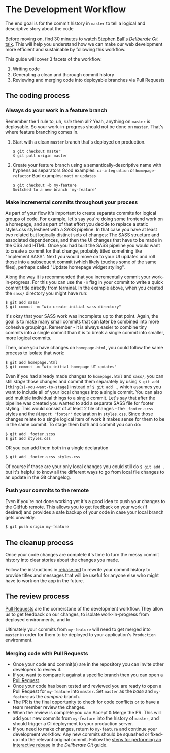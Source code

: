 # The Development Workflow

The end goal is for the commit history in `master` to tell a logical and descriptive story about the code

Before moving on, find 30 minutes to [watch Stephen Ball's _Deliberate Git_ talk](https://vimeo.com/72762735). This will help you understand how we can make our web development more efficient and sustainable by following this workflow.

This guide will cover 3 facets of the workflow:

1. Writing code
2. Generating a clean and thorough commit history
3. Reviewing and merging code into deployable branches via Pull Requests

## The coding process

### Always do your work in a feature branch

Remember the 1 rule to, uh, _rule_ them all? Yeah, anything on `master` is deployable. So your work-in-progress should not be done on `master`. That's where feature branching comes in.

1. Start with a clean `master` branch that's deployed on production.

   ```
   $ git checkout master
   $ git pull origin master
   ```

2. Create your feature branch using a semantically-descriptive name with hyphens as separators
   Good examples: `ci-integration` or `homepage-refactor`
   Bad examples: `matt` or  `updates`

   ```
   $ git checkout -b my-feature
   Switched to a new branch 'my-feature'
   ```

### Make incremental commits throughout your process

As part of your flow it's important to create separate commits for logical groups of code. For example, let's say you're doing some frontend work on a homepage, and as part of that effort you decide to replace a static styles.css stylesheet with a SASS pipeline. In that case you have at least two related but logically distinct sets of changes: The SASS structure and associated dependences, and then the UI changes that have to be made in the CSS and HTML. Once you had built the SASS pipeline you would want to create a commit for that change, probably titled something like "Implement SASS". Next you would move on to your UI updates and roll those into a subsequent commit (which likely touches some of the same files), perhaps called "Update homepage widget styling".

Along the way it is recommended that you incrementally commit your work-in-progress. For this you can use the `-m` flag in your commit to write a quick commit title directly from terminal. In the example above, when you created the `sass/` directory you might have run:  

```
$ git add sass/
$ git commit -m "wip create initial sass directory"
```

It's okay that your SASS work was incomplete up to that point. Again, the goal is to make many small commits that can later be combined into more cohesive groupings. Remember - it is always easier to combine tiny commits into a single commit than it is to break a single commit into smaller, more logical commits.

Then, once you have changes on `homepage.html`, you could follow the same process to isolate that work:  

```
$ git add homepage.html
$ git commit -m "wip initial homepage UI updates"
```

Even if you had already made changes to `homepage.html` and `sass/`, you can still _stage_ those changes and commit them separately by using `$ git add [thing(s)-you-want-to-stage]` instead of `$ git add .`, which assumes you want to include all of your local changes into a single commit. You can also add multiple individual things to a single commit. Let's say that after the pipeline was created you wanted to add a separate SASS file for footer styling. This would consist of at least 2 file changes - the `_footer.scss` styles and the `@import 'footer'` declaration in `styles.css`. Since those changes relate to a single logical item of work it makes sense for them to be in the same commit. To stage them both and commit you can do:  

```
$ git add _footer.scss
$ git add styles.css
```

OR you can add them both in a single declaration  

```
$ git add _footer.scss styles.css
```

Of course if those are your only local changes you could still do `$ git add .` but it's helpful to know all the different ways to go from local file changes to an update in the Git changelog.

### Push your commits to the remote

Even if you're not done working yet it's a good idea to push your changes to the GitHub remote. This allows you to get feedback on your work (if desired) and provides a safe backup of your code in case your local branch gets unwieldy.

```
$ git push origin my-feature
```

## The cleanup process

Once your code changes are complete it's time to turn the messy commit history into clear stories about the changes you made.

Follow the instructions in [rebase.md](rebase.md) to rewrite your commit history to provide titles and messages that will be useful for anyone else who might have to work on the app in the future.

## The review process

[Pull Requests](https://help.github.com/articles/about-pull-requests/) are the cornerstone of the development workflow. They allow us to get feedback on our changes, to isolate work-in-progress from deployed environments, and to 

Ultimately your commits from `my-feature` will need to get merged into `master` in order for them to be deployed to your application's `Production` environment.

### Merging code with Pull Requests

- Once your code and commit(s) are in the repository you can invite other developers to review it.
- If you want to compare it against a specific branch then you can open a [Pull Request](https://help.github.com/articles/about-pull-requests/).
- Once your code has been tested and reviewed you are ready to open a Pull Request for `my-feature` into `master`. Set `master` as the _base_ and `my-feature` as the _compare_ branch.
- The PR is the final opportunity to check for code conflicts or to have a team member review the changes.
- When the review is complete you can Accept & Merge the PR. This will add your new commits from `my-feature` into the history of `master`, and should trigger a CI deployment to your production server.
- If you need to make changes, return to `my-feature` and continue your development workflow. Any new commits should be squashed or fixed-up into the relevant original commit. Follow the [steps for performing an interactive rebase](http://www.rakeroutes.com/blog/deliberate-git/#using-git-rebase--i) in the *Deliberate Git* guide.



